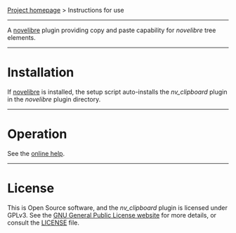 [Project homepage](https://github.com/peter88213/nv_clipboard) > Instructions for use

--- 

A [novelibre](https://github.com/peter88213/novelibre/) plugin providing copy and paste capability for *novelibre* tree elements. 

---

# Installation

If [novelibre](https://github.com/peter88213/novelibre/) is installed, the setup script auto-installs the *nv_clipboard* plugin in the *novelibre* plugin directory.


---

# Operation

See the [online help](https://peter88213.github.io/nvhelp-en/nv_clipboard/).

---

# License

This is Open Source software, and the *nv_clipboard* plugin is licensed under GPLv3. See the
[GNU General Public License website](https://www.gnu.org/licenses/gpl-3.0.en.html) for more
details, or consult the [LICENSE](https://github.com/peter88213/nv_clipboard/blob/main/LICENSE) file.
